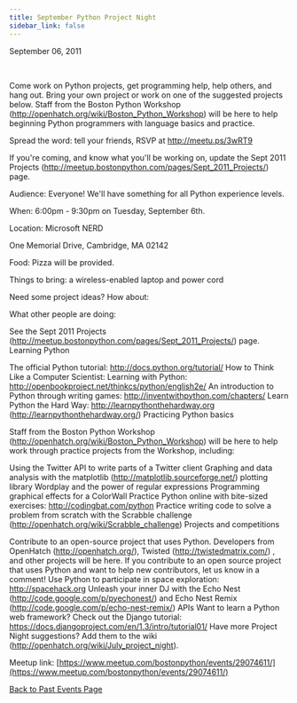 ```yaml
---
title: September Python Project Night
sidebar_link: false
---
```


September 06, 2011


   

Come work on Python projects, get programming help, help others, and hang out. Bring your own project or work on one of the suggested projects below. Staff from the Boston Python Workshop (http://openhatch.org/wiki/Boston_Python_Workshop) will be here to help beginning Python programmers with language basics and practice.

Spread the word: tell your friends, RSVP at http://meetu.ps/3wRT9

If you're coming, and know what you'll be working on, update the Sept 2011 Projects (http://meetup.bostonpython.com/pages/Sept_2011_Projects/) page.

Audience: Everyone! We'll have something for all Python experience levels.

When: 6:00pm - 9:30pm on Tuesday, September 6th.

Location: Microsoft NERD

One Memorial Drive, Cambridge, MA 02142

Food: Pizza will be provided.

Things to bring: a wireless-enabled laptop and power cord

Need some project ideas? How about:

What other people are doing:

See the Sept 2011 Projects (http://meetup.bostonpython.com/pages/Sept_2011_Projects/) page.
Learning Python

The official Python tutorial: http://docs.python.org/tutorial/ How to Think Like a Computer Scientist: Learning with Python: http://openbookproject.net/thinkcs/python/english2e/ An introduction to Python through writing games: http://inventwithpython.com/chapters/ Learn Python the Hard Way: http://learnpythonthehardway.org (http://learnpythonthehardway.org/) Practicing Python basics

Staff from the Boston Python Workshop (http://openhatch.org/wiki/Boston_Python_Workshop) will be here to help work through practice projects from the Workshop, including:

Using the Twitter API to write parts of a Twitter client Graphing and data analysis with the matplotlib (http://matplotlib.sourceforge.net/) plotting library Wordplay and the power of regular expressions Programming graphical effects for a ColorWall Practice Python online with bite-sized exercises: http://codingbat.com/python Practice writing code to solve a problem from scratch with the Scrabble challenge (http://openhatch.org/wiki/Scrabble_challenge) Projects and competitions

Contribute to an open-source project that uses Python. Developers from OpenHatch (http://openhatch.org/), Twisted (http://twistedmatrix.com/) , and other projects will be here. If you contribute to an open source project that uses Python and want to help new contributors, let us know in a comment! Use Python to participate in space exploration: http://spacehack.org Unleash your inner DJ with the Echo Nest (http://code.google.com/p/pyechonest/) and Echo Nest Remix (http://code.google.com/p/echo-nest-remix/) APIs Want to learn a Python web framework? Check out the Django tutorial: https://docs.djangoproject.com/en/1.3/intro/tutorial01/ Have more Project Night suggestions? Add them to the wiki (http://openhatch.org/wiki/July_project_night).


Meetup link: [https://www.meetup.com/bostonpython/events/29074611/](https://www.meetup.com/bostonpython/events/29074611/)

[Back to Past Events Page](index.md)